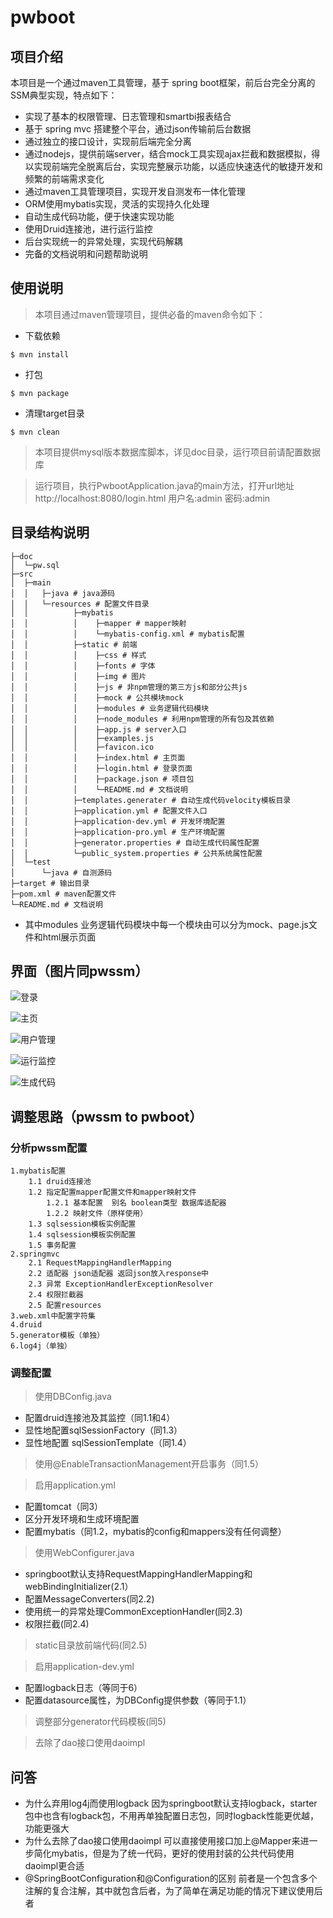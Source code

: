 # pwboot

## 项目介绍
本项目是一个通过maven工具管理，基于 spring boot框架，前后台完全分离的SSM典型实现，特点如下：
- 实现了基本的权限管理、日志管理和smartbi报表结合
- 基于 spring mvc 搭建整个平台，通过json传输前后台数据
- 通过独立的接口设计，实现前后端完全分离
- 通过nodejs，提供前端server，结合mock工具实现ajax拦截和数据模拟，得以实现前端完全脱离后台，实现完整展示功能，以适应快速迭代的敏捷开发和频繁的前端需求变化
- 通过maven工具管理项目，实现开发自测发布一体化管理
- ORM使用mybatis实现，灵活的实现持久化处理
- 自动生成代码功能，便于快速实现功能
- 使用Druid连接池，进行运行监控
- 后台实现统一的异常处理，实现代码解耦
- 完备的文档说明和问题帮助说明

## 使用说明
> 本项目通过maven管理项目，提供必备的maven命令如下：
- 下载依赖
```
$ mvn install
```
- 打包
```
$ mvn package
```
- 清理target目录
```
$ mvn clean
```
> 本项目提供mysql版本数据库脚本，详见doc目录，运行项目前请配置数据库

> 运行项目，执行PwbootApplication.java的main方法，打开url地址 http://localhost:8080/login.html
          用户名:admin 密码:admin
## 目录结构说明

```
├─doc
│  └─pw.sql
├─src
│  ├─main
│  │   ├─java # java源码
│  │   └─resources # 配置文件目录
│  │          ├─mybatis
│  │          │    ├─mapper # mapper映射
│  │          │    └─mybatis-config.xml # mybatis配置
│  │          ├─static # 前端
│  │          │    ├─css # 样式
│  │          │    ├─fonts # 字体
│  │          │    ├─img # 图片
│  │          │    ├─js # 非npm管理的第三方js和部分公共js
│  │          │    ├─mock # 公共模块mock
│  │          │    ├─modules # 业务逻辑代码模块
│  │          │    ├─node_modules # 利用npm管理的所有包及其依赖
│  │          │    ├─app.js # server入口
│  │          │    ├─examples.js
│  │          │    ├─favicon.ico
│  │          │    ├─index.html # 主页面
│  │          │    ├─login.html # 登录页面
│  │          │    ├─package.json # 项目包
│  │          │    └─README.md # 文档说明
│  │          ├─templates.generater # 自动生成代码velocity模板目录
│  │          ├─application.yml # 配置文件入口
│  │          ├─application-dev.yml # 开发环境配置
│  │          ├─application-pro.yml # 生产环境配置
│  │          ├─generator.properties # 自动生成代码属性配置
│  │          └─public_system.properties # 公共系统属性配置
│  └─test
│      └─java # 自测源码
├─target # 输出目录
├─pom.xml # maven配置文件
└─README.md # 文档说明
```
- 其中modules 业务逻辑代码模块中每一个模块由可以分为mock、page.js文件和html展示页面

## 界面（图片同pwssm）
![登录](https://github.com/superliu213/resources/blob/master/images/pwssm/%E7%99%BB%E5%BD%95.png)

![主页](https://github.com/superliu213/resources/blob/master/images/pwssm/%E4%B8%BB%E9%A1%B5.png)

![用户管理](https://github.com/superliu213/resources/blob/master/images/pwssm/%E7%94%A8%E6%88%B7%E7%AE%A1%E7%90%86.png)

![运行监控](https://github.com/superliu213/resources/blob/master/images/pwssm/%E8%BF%90%E8%A1%8C%E7%9B%91%E6%8E%A7.png)

![生成代码](https://github.com/superliu213/resources/blob/master/images/pwssm/%E7%94%9F%E6%88%90%E4%BB%A3%E7%A0%81.png)

## 调整思路（pwssm to pwboot）
### 分析pwssm配置
```
1.mybatis配置
    1.1 druid连接池
    1.2 指定配置mapper配置文件和mapper映射文件
        1.2.1 基本配置  别名 boolean类型 数据库适配器
        1.2.2 映射文件（原样使用）
    1.3 sqlsession模板实例配置
    1.4 sqlsession模板实例配置
    1.5 事务配置
2.springmvc
    2.1 RequestMappingHandlerMapping
    2.2 适配器 json适配器 返回json放入response中
    2.3 异常 ExceptionHandlerExceptionResolver
    2.4 权限拦截器
    2.5 配置resources
3.web.xml中配置字符集
4.druid
5.generator模板（单独）
6.log4j（单独）
```
### 调整配置
> 使用DBConfig.java
  - 配置druid连接池及其监控（同1.1和4）
  - 显性地配置sqlSessionFactory（同1.3）
  - 显性地配置 sqlSessionTemplate（同1.4）

> 使用@EnableTransactionManagement开启事务（同1.5）

> 启用application.yml
  - 配置tomcat（同3）
  - 区分开发环境和生成环境配置
  - 配置mybatis（同1.2，mybatis的config和mappers没有任何调整）

> 使用WebConfigurer.java
  - springboot默认支持RequestMappingHandlerMapping和webBindingInitializer(2.1）
  - 配置MessageConverters(同2.2)
  - 使用统一的异常处理CommonExceptionHandler(同2.3)
  - 权限拦截(同2.4)

> static目录放前端代码(同2.5)

> 启用application-dev.yml
  - 配置logback日志（等同于6）
  - 配置datasource属性，为DBConfig提供参数（等同于1.1）

> 调整部分generator代码模板(同5)

> 去除了dao接口使用daoimpl

## 问答
- 为什么弃用log4j而使用logback
  因为springboot默认支持logback，starter包中也含有logback包，不用再单独配置日志包，同时logback性能更优越，功能更强大
- 为什么去除了dao接口使用daoimpl
  可以直接使用接口加上@Mapper来进一步简化mybatis，但是为了统一代码，更好的使用封装的公共代码使用daoimpl更合适
- @SpringBootConfiguration和@Configuration的区别
  前者是一个包含多个注解的复合注解，其中就包含后者，为了简单在满足功能的情况下建议使用后者

